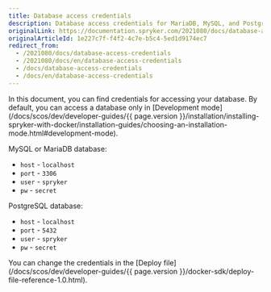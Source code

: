 ```yaml
---
title: Database access credentials
description: Database access credentials for MariaDB, MySQL, and PostgreSQL.
originalLink: https://documentation.spryker.com/2021080/docs/database-access-credentials
originalArticleId: 1e227c7f-f4f2-4c7e-b5c4-5ed1d9174ec7
redirect_from:
  - /2021080/docs/database-access-credentials
  - /2021080/docs/en/database-access-credentials
  - /docs/database-access-credentials
  - /docs/en/database-access-credentials
---
```


In this document, you can find credentials for accessing your database. By default, you can access a database only in [Development mode](/docs/scos/dev/developer-guides/{{ page.version }}/installation/installing-spryker-with-docker/installation-guides/choosing-an-installation-mode.html#development-mode).

MySQL or MariaDB database:
* `host` - `localhost`
* `port` - `3306`
* `user` - `spryker`
* `pw` - `secret`

PostgreSQL database:
* `host` - `localhost`
* `port` - `5432`
* `user` - `spryker`
* `pw` - `secret`

You can change the credentials in the [Deploy file](/docs/scos/dev/developer-guides/{{ page.version }}/docker-sdk/deploy-file-reference-1.0.html).
